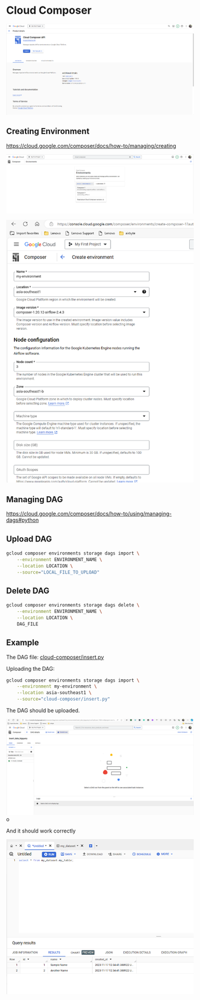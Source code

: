 # Cloud Composer

![](./_images/cloud-composer.png)

## Creating Environment

https://cloud.google.com/composer/docs/how-to/managing/creating

![](./_images/cloud-composer-create-environment.png)

![](./_images/cloud-composer-setup-environment.png)

## Managing DAG

https://cloud.google.com/composer/docs/how-to/using/managing-dags#python

## Upload DAG

```bash
gcloud composer environments storage dags import \
    --environment ENVIRONMENT_NAME \
    --location LOCATION \
    --source="LOCAL_FILE_TO_UPLOAD"
```

## Delete DAG

```bash
gcloud composer environments storage dags delete \
    --environment ENVIRONMENT_NAME \
    --location LOCATION \
    DAG_FILE
```

## Example

The DAG file: [cloud-composer/insert.py](cloud-composer/insert.py)

Uploading the DAG:

```bash
gcloud composer environments storage dags import \
    --environment my-environment \
    --location asia-southeast1 \
    --source="cloud-composer/insert.py"
```

The DAG should be uploaded.

![](_images/cloud-composer-upload-dag.png)o

And it should work correctly

![](_images/cloud-composer-dag-is-running.png)